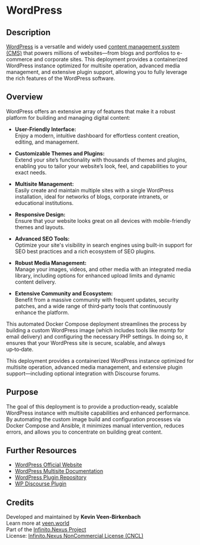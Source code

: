 # WordPress

## Description

[WordPress](https://en.wordpress.org/) is a versatile and widely used [content management system (CMS)](https://en.wikipedia.org/wiki/Content_management_system) that powers millions of websites—from blogs and portfolios to e-commerce and corporate sites. This deployment provides a containerized WordPress instance optimized for multisite operation, advanced media management, and extensive plugin support, allowing you to fully leverage the rich features of the WordPress software.

## Overview

WordPress offers an extensive array of features that make it a robust platform for building and managing digital content:

- **User-Friendly Interface:**  
  Enjoy a modern, intuitive dashboard for effortless content creation, editing, and management.

- **Customizable Themes and Plugins:**  
  Extend your site’s functionality with thousands of themes and plugins, enabling you to tailor your website’s look, feel, and capabilities to your exact needs.

- **Multisite Management:**  
  Easily create and maintain multiple sites with a single WordPress installation, ideal for networks of blogs, corporate intranets, or educational institutions.

- **Responsive Design:**  
  Ensure that your website looks great on all devices with mobile-friendly themes and layouts.

- **Advanced SEO Tools:**  
  Optimize your site's visibility in search engines using built-in support for SEO best practices and a rich ecosystem of SEO plugins.

- **Robust Media Management:**  
  Manage your images, videos, and other media with an integrated media library, including options for enhanced upload limits and dynamic content delivery.

- **Extensive Community and Ecosystem:**  
  Benefit from a massive community with frequent updates, security patches, and a wide range of third‑party tools that continuously enhance the platform.

This automated Docker Compose deployment streamlines the process by building a custom WordPress image (which includes tools like msmtp for email delivery) and configuring the necessary PHP settings. In doing so, it ensures that your WordPress site is secure, scalable, and always up‑to‑date.

This deployment provides a containerized WordPress instance optimized for multisite operation, advanced media management, and extensive plugin support—including optional integration with Discourse forums.

## Purpose

The goal of this deployment is to provide a production‑ready, scalable WordPress instance with multisite capabilities and enhanced performance. By automating the custom image build and configuration processes via Docker Compose and Ansible, it minimizes manual intervention, reduces errors, and allows you to concentrate on building great content.

## Further Resources

- [WordPress Official Website](https://wordpress.org/)
- [WordPress Multisite Documentation](https://wordpress.org/support/article/create-a-network/)
- [WordPress Plugin Repository](https://wordpress.org/plugins/)
- [WP Discourse Plugin](https://wordpress.org/plugins/wp-discourse/)  

## Credits

Developed and maintained by **Kevin Veen‑Birkenbach**  
Learn more at [veen.world](https://veen.world)  
Part of the [Infinito.Nexus Project](https://github.com/kevinveenbirkenbach/infinito-nexus)  
License: [Infinito.Nexus NonCommercial License (CNCL)](https://s.veen.world/cncl)